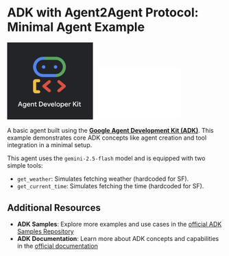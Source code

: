 # ADK with Agent2Agent Protocol: Minimal Agent Example

<img src="https://github.com/GoogleCloudPlatform/agent-starter-pack/blob/main/docs/images/adk_logo.png?raw=true" width="200">
<img src="https://github.com/a2aproject/A2A/blob/main/docs/assets/a2a-logo-white.svg?raw=true" width="200">

A basic agent built using the **[Google Agent Development Kit (ADK)](https://google.github.io/adk-docs/)**. This example demonstrates core ADK concepts like agent creation and tool integration in a minimal setup.

This agent uses the `gemini-2.5-flash` model and is equipped with two simple tools:
*   `get_weather`: Simulates fetching weather (hardcoded for SF).
*   `get_current_time`: Simulates fetching the time (hardcoded for SF).

## Additional Resources

- **ADK Samples**: Explore more examples and use cases in the [official ADK Samples Repository](https://github.com/google/adk-samples)
- **ADK Documentation**: Learn more about ADK concepts and capabilities in the [official documentation](https://google.github.io/adk-docs/)
